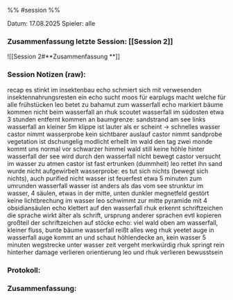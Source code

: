 %% #session %%

Datum: 17.08.2025
Spieler: alle

###  **Zusammenfassung letzte Session: [[Session 2]]**

![[Session 2#**Zusammenfassung **]]

###  **Session Notizen (raw):**
recap
es stinkt im insektenbau
echo schmiert sich mit verwesenden insektennahrungsresten ein
echo sucht moos für earplugs
macht welche für alle
frühstücken
leo betet zu bahamut
zum wasserfall
echo markiert bäume
kommen nicht beim wasserfall an
rhuk scoutet
wasserfall im südosten etwa 3 stunden entfernt
kommen an baumgrenze: sandstrand am see
links wasserfall an kleiner 5m klippe
ist lauter als er scheint -> schnelles wasser
castor nimmt wasserprobe
kein sichtbarer auslauf
castor nimmt sandprobe
vegetation ist dschungelig
modlicht erhellt im wald den tag
zwei monde
kommt uns normal vor
schwarzer himmel
wald still
keine höhle hinter wasserfall
der see wird durch den wasserfall nicht bewegt
castor versucht im wasser zu atmen
castor ist fast ertrunken (dummheit)
leo rettet ihn
sand wurde nicht aufgewirbelt
wasserprobe: es tut sich nichts (bewegt sich nichts), auch purified nicht
wasser ist feuerfest
etwa 5 minuten zum umrunden
wasserfall wasser ist anders als das vom see
strunktur im wasser, 4 säulen, etwas in der mitte, unten dunkler
megnetfeld gestört
keine lichtbrechung im wasser
leo schwimmt zur mitte
pyramide mit 4 obsidiansäulen
echo klettert auf den wasserfall
rhuk erkennt schriftzeichen
die sprache wirkt älter als schrift, ursprung anderer sprachen evtl
kopieren großteil der schriftzeichen auf stöcke
echo: viel wald oben am wasserfall, kleiner fluss, bunte bäume
wasserfall reißt alles weg
rhuk yeetet auge in wasserfall
auge kommt an und schaut höhlendecke an, kein wasser
5 minuten wegstrecke unter wasser
zeit vergeht merkwürdig
rhuk springt rein
hinterher
damage
verlieren orientierung
leo und rhuk verlieren bewusstsein

###  **Protokoll:**


### **Zusammenfassung:**




